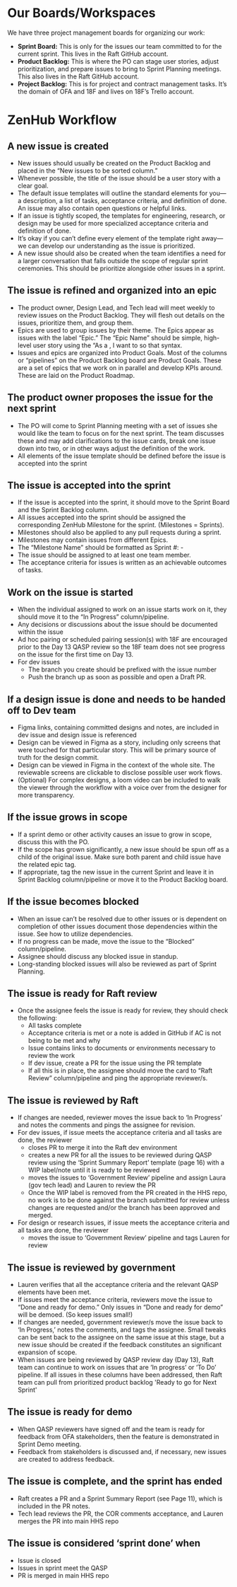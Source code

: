 # Our Boards/Workspaces 

We have three project management boards for organizing our work: 

- **Sprint Board:** This is only for the issues our team committed to for the current sprint. This lives in the Raft GitHub account. 
- **Product Backlog:** This is where the PO can stage user stories, adjust prioritization, and prepare issues to bring to Sprint Planning meetings. This also lives in the Raft GitHub account. 
- **Project Backlog:** This is for project and contract management tasks. It’s the domain of OFA and 18F and lives on 18F’s Trello account.  

# ZenHub Workflow 
 

## A new issue is created 
- New issues should usually be created on the Product Backlog and placed in the “New issues to be sorted column.” 
- Whenever possible, the title of the issue should be a user story with a clear goal. 
- The default issue templates will outline the standard elements for you—a description, a list of tasks, acceptance criteria, and definition of done. An issue may also contain open questions or helpful links.  
- If an issue is tightly scoped, the templates for engineering, research, or design may be used for more specialized acceptance criteria and definition of done. 
- It’s okay if you can’t define every element of the template right away—we can develop our understanding as the issue is prioritized.  
- A new issue should also be created when the team identifies a need for a larger conversation that falls outside the scope of regular sprint ceremonies. This should be prioritize alongside other issues in a sprint. 
 

## The issue is refined and organized into an epic 
- The product owner, Design Lead, and Tech lead will meet weekly to review issues on the Product Backlog. They will flesh out details on the issues, prioritize them, and group them.  
- Epics are used to group issues by their theme. The Epics appear as issues with the label “Epic.” The “Epic Name” should be simple, high-level user story using the “As a <role>, I want to <action> so that <value> syntax.  
- Issues and epics are organized into Product Goals. Most of the columns or “pipelines” on the Product Backlog board are Product Goals. These are a set of epics that we work on in parallel and develop KPIs around. These are laid on the Product Roadmap. 
 

## The product owner proposes the issue for the next sprint  
- The PO will come to Sprint Planning meeting with a set of issues she would like the team to focus on for the next sprint. The team discusses these and may add clarifications to the issue cards, break one issue down into two, or in other ways adjust the definition of the work.  
- All elements of the issue template should be defined before the issue is accepted into the sprint 
 

## The issue is accepted into the sprint 
- If the issue is accepted into the sprint, it should move to the Sprint Board and the Sprint Backlog column.  
- All issues accepted into the sprint should be assigned the corresponding ZenHub Milestone for the sprint. (Milestones = Sprints).  
- Milestones should also be applied to any pull requests during a sprint. 
- Milestones may contain issues from different Epics.  
- The “Milestone Name” should be formatted as Sprint #: <Start Date> - <End Date> 
- The issue should be assigned to at least one team member.  
- The acceptance criteria for issues is written as an achievable outcomes of tasks.  
 

## Work on the issue is started  
- When the individual assigned to work on an issue starts work on it, they should move it to the “In Progress” column/pipeline. 
- Any decisions or discussions about the issue should be documented within the issue 
- Ad hoc pairing or scheduled pairing session(s) with 18F are encouraged prior to the Day 13 QASP review so the 18F team does not see progress on the issue for the first time on Day 13.  
- For dev issues 
  - The branch you create should be prefixed with the issue number 
  - Push the branch up as soon as possible and open a Draft PR. 


## If a design issue is done and needs to be handed off to Dev team 
- Figma links, containing committed designs and notes, are included in dev issue and design issue is referenced 
- Design can be viewed in Figma as a story, including only screens that were touched for that particular story. This will be primary source of truth for the design commit. 
- Design can be viewed in Figma in the context of the whole site. The reviewable screens are clickable to disclose possible user work flows. 
- (Optional) For complex designs, a loom video can be included to walk the viewer through the workflow with a voice over from the designer for more transparency. 

 
## If the issue grows in scope  
- If a sprint demo or other activity causes an issue to grow in scope, discuss this with the PO. 
- If the scope has grown significantly, a new issue should be spun off as a child of the original issue. Make sure both parent and child issue have the related epic tag. 
- If appropriate, tag the new issue in the current Sprint and leave it in Sprint Backlog column/pipeline or move it to the Product Backlog board. 
 

## If the issue becomes blocked  
- When an issue can’t be resolved due to other issues or is dependent on completion of other issues document those dependencies within the issue. See how to utilize dependencies. 
- If no progress can be made, move the issue to the “Blocked” column/pipeline. 
- Assignee should discuss any blocked issue in standup. 
- Long-standing blocked issues will also be reviewed as part of Sprint Planning. 

## The issue is ready for Raft review 
- Once the assignee feels the issue is ready for review, they should check the following: 
  - All tasks complete 
  - Acceptance criteria is met or a note is added in GitHub if AC is not being to be met and why 
  - Issue contains links to documents or environments necessary to review the work 
  - If dev issue, create a PR for the issue using the PR template 
  - If all this is in place, the assignee should move the card to “Raft Review” column/pipeline and ping the appropriate reviewer/s. 
 

## The issue is reviewed by Raft 
- If changes are needed, reviewer moves the issue back to ‘In Progress’ and notes the comments and pings the assignee for revision.  
- For dev issues, if issue meets the acceptance criteria and all tasks are done, the reviewer
  - closes PR to merge it into the Raft dev environment 
  - creates a new PR for all the issues to be reviewed during QASP review using the ‘Sprint Summary Report’ template (page 16) with a WIP label/note until it is ready to be reviewed 
  - moves the issues to ‘Government Review’ pipeline and assign Laura (gov tech lead) and Lauren to review the PR 
  - Once the WIP label is removed from the PR created in the HHS repo, no work is to be done against the branch submitted for review unless changes are requested and/or the branch has been approved and merged. 
- For design or research issues, if issue meets the acceptance criteria and all tasks are done, the reviewer 
  - moves the issue to ‘Government Review’ pipeline and tags Lauren for review 

## The issue is reviewed by government  
- Lauren verifies that all the acceptance criteria and the relevant QASP elements have been met. 
- If issues meet the acceptance criteria, reviewers move the issue to “Done and ready for demo.” Only issues in “Done and ready for demo” will be demoed. (So keep issues small!) 
- If changes are needed, government reviewer/s move the issue back to ‘In Progress,’ notes the comments, and tags the assignee. Small tweaks can be sent back to the assignee on the same issue at this stage, but a new issue should be created if the feedback constitutes an significant expansion of scope. 
- When issues are being reviewed by QASP review day (Day 13), Raft team can continue to work on issues that are ‘In progress’ or ‘To Do’ pipeline. If all issues in these columns have been addressed, then Raft team can pull from prioritized product backlog 'Ready to go for Next Sprint' 
 

## The issue is ready for demo  
- When QASP reviewers have signed off and the team is ready for feedback from OFA stakeholders, then the feature is demonstrated in Sprint Demo meeting.  
- Feedback from stakeholders is discussed and, if necessary, new issues are created to address feedback. 
 

## The issue is complete, and the sprint has ended 
- Raft creates a PR and a Sprint Summary Report (see Page 11), which is included in the PR notes.  
- Tech lead reviews the PR, the COR comments acceptance, and Lauren merges the PR into main HHS repo 
 

## The issue is considered ‘sprint done’ when  
  - Issue is closed  
  - Issues in sprint meet the QASP  
  - PR is merged in main HHS repo 
